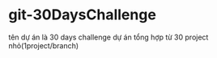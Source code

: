 # git-30DaysChallenge

tên dự án là 30 days challenge
dự án tổng hợp từ 30 project nhỏ(1project/branch)
